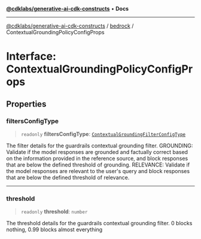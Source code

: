 [**@cdklabs/generative-ai-cdk-constructs**](../../../README.md) • **Docs**

***

[@cdklabs/generative-ai-cdk-constructs](../../../README.md) / [bedrock](../README.md) / ContextualGroundingPolicyConfigProps

# Interface: ContextualGroundingPolicyConfigProps

## Properties

### filtersConfigType

> `readonly` **filtersConfigType**: [`ContextualGroundingFilterConfigType`](../enumerations/ContextualGroundingFilterConfigType.md)

The filter details for the guardrails contextual grounding filter. 
GROUNDING: Validate if the model responses are grounded and factually correct based on the information provided in the reference source, 
and block responses that are below the defined threshold of grounding.
RELEVANCE: Validate if the model responses are relevant to the user's query and block responses 
that are below the defined threshold of relevance.

***

### threshold

> `readonly` **threshold**: `number`

The threshold details for the guardrails contextual grounding filter.
0 blocks nothing, 0.99 blocks almost everything
